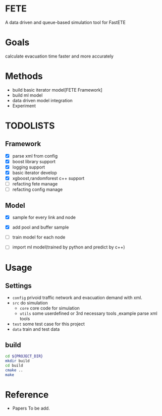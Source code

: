 # FETE
A data driven and  queue-based simulation tool for FastETE 

# Goals
calculate evacuation time faster and  more accurately

# Methods
-  build basic iterator model[FETE Framework]
-  build ml model
-  data driven model integration
-  Experiment

# TODOLISTS
## Framework
- [x] parse xml from config
- [x] boost library support
- [x] logging support
- [x] basic iterator develop
- [x] xgboost,randomforest c++ support
- [ ] refacting fete manage
- [ ] refacting config manage 

## Model
- [x] sample for every link and node
- [x] add pool and buffer sample
- [ ] train model for each node
- [ ] import ml model(trained by python and predict by c++)


# Usage
## Settings
- `config` privoid traffic network and evacuation demand with xml.
- `src` do simulation
    - `core` core code for simulation
    - `utils` some userdefined or 3rd necessary tools ,example parse xml tools
- `test` some test case for this project
- `data` train and test data

## build
```bash
cd ${PROJECT_DIR}
mkdir build
cd build
cmake ..
make
```

# Reference
- Papers To be add.

